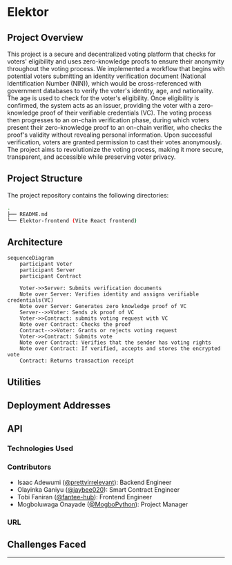 # Elektor

## Project Overview

This project is a secure and decentralized voting platform that checks for voters' eligibility and uses zero-knowledge proofs to ensure their anonymity throughout the voting process.
We implemented a workflow that begins with potential voters submitting an identity verification document (National Identification Number (NIN)), which would be cross-referenced with government databases to verify the voter's identity, age, and nationality. The age is used to check for the voter's eligibility. Once eligibility is confirmed, the system acts as an issuer, providing the voter with a zero-knowledge proof of their verifiable credentials (VC).
The voting process then progresses to an on-chain verification phase, during which voters present their zero-knowledge proof to an on-chain verifier, who checks the proof's validity without revealing personal information. Upon successful verification, voters are granted permission to cast their votes anonymously.
The project aims to revolutionize the voting process, making it more secure, transparent, and accessible while preserving voter privacy.

## Project Structure

The project repository contains the following directories:

```sh
.
├── README.md
└── Elektor-frontend (Vite React frontend)
```

## Architecture

```mermaid
sequenceDiagram
    participant Voter
    participant Server
    participant Contract

    Voter->>Server: Submits verification documents
    Note over Server: Verifies identity and assigns verifiable credentials(VC)
    Note over Server: Generates zero knowledge proof of VC
    Server-->>Voter: Sends zk proof of VC
    Voter->>Contract: submits voting request with VC
    Note over Contract: Checks the proof
    Contract-->>Voter: Grants or rejects voting request
    Voter->>Contract: Submits vote
    Note over Contract: Verifies that the sender has voting rights
    Note over Contract: If verified, accepts and stores the encrypted vote
    Contract: Returns transaction receipt
```

## Utilities


## Deployment Addresses

## API

### Technologies Used


### Contributors

- Isaac Adewumi ([@prettyirrelevant](https://github.com/prettyirrelevant)): Backend Engineer
- Olayinka Ganiyu ([@jaybee020](https://github.com/Jaybee020)): Smart Contract Engineer
- Tobi Faniran ([@fantee-hub](https://github.com/fantee-hub)): Frontend Engineer
- Mogboluwaga Onayade ([@MogboPython](https://github.com/MogboPython)): Project Manager

### URL


## Challenges Faced

****